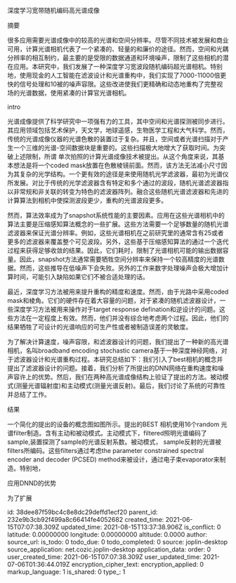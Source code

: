深度学习宽带随机编码高光谱成像

摘要

很多应用需要光谱成像中的较高的光谱和空间分辨率。尽管不同技术被发展和商业可用，计算光谱相机代表了一个紧凑的、轻量的和廉价的途径。然而，空间和光耦分辨率的相互制约，最主要的是受限的数据通道和环境噪声，限制了这些相机的潜在应用。本研究中，我们发展了一种深度学习宽波段随机编码超光谱相机。特别地，使用现金的人工智能在滤波设计和光谱重构中，我们实现了7000-11000倍更快的信号处理和10被的噪声容限。这些改进使我们更精确和动态地重构了完整视场的光谱数据，使用紧凑的计算官光谱相机。

intro

光谱成像提供了科学研究中一项强有力的工具，其中空间和光谱探测被同步进行。其应用领域包括艺术保护，天文学，地球遥感，生物医学工程和大气科学。然而，传统的光谱成像仪器的光谱色散的装置过于复杂。并且，空间或者光谱扫描对于产生一个三维的光谱-空间数据块是重要的。这些扫描极大地增大了获取时间。为突破上述限制，所谓 单次拍照的计算光谱成像技术被提出。从这个角度来说，其基本想法是将一个coded mask放置在色散棱镜前面。然而，该方法无法减小尺寸因为其复杂的光学结构。一个更有效的途径是来使用随机光学滤波器，最初为光谱仪所发展。对比于传统的光学滤波器含有特定和多个通过的波段，随机光谱滤波器指以非常规和非关联的转变为特色的滤波器阵列。融合这些随机光谱滤波器和先进的计算算法到相机中使探测波段更少，重构的光谱波段更多。

然而，算法效率成为了snapshot系统性能的主要因素。应用在这些光谱相机中的算法主要是压缩感知算法概念的一些扩展。这些方法需要一个足够数量的随机光谱滤波器来保证光谱分辨率。例如，这些光谱相机在之前研究里的通常含有25或者更多的滤波器来覆盖整个可见波段。另外，这些基于压缩感知算法的通过一个迭代过程来获得足够收敛的结果。因此，它们耗时，限制了光谱相机可能的输出数据容量。因此，snapshot方法通常需要牺牲空间分辨率来保持一个较高精度的光谱数据。然而，这些推导在低噪声下会失败。另外的工作来数字处理噪声会极大增加计算时间，可能引入缺陷如果它们不被合适处理的话。

最近，深度学习方法被用来提升重构的精度和速度。然而，由于光路中采用coded mask和棱角。它们的硬件存在着大容量的问题，对于紧凑的随机滤波器设计，一些深度学习方法被用来操作对于target response defination和逆设计的问题。这些方法在一定程度上有效。然而，他们并没有综合地考虑两个过程。因此，他们的结果牺牲了可设计的光谱响应的可生产性或者被制造误差的灵敏度。

为了解决计算速度，噪声容限，和滤波器设计的问题，我们提出了一种新的高光谱相机，名叫broadband encoding stochastic camera基于一种深度神经网络，对于滤波器设计和光谱重构过程。本研究总结如下：我们引入了best相机的概念并提出了滤波器设计的问题。接着，我们分析了所提出的DNN网络在重构速度和噪声容许上的优势。然后，我们在两种高光谱成像结构上验证了提出的方法。被动模式(测量光谱辐射度)和主动模式(测量光谱反射)。最后，我们讨论了系统的可靠性并总结了工作。

结果

一个简化的提出的设备的概念图如图所示。提出的BEST 相机使用16个random 光谱filter制造。含有主动和被动模式。主动模式下，filtered照明光谱编码了sample,装置探测了sample的光谱反射系数。被动模式， sample反射的光谱被filters所编码。这些filters通过考虑the parameter constrained spectral encoder and decoder (PCSED) method来被设计，通过电子束evaporator来制造。特别地，

应用DNND的优势

为了扩展

id: 38dee87f59bc4c8e8dc29deffd1ecf20
parent_id: 232e9b3cb92f499a8c66414fe4052682
created_time: 2021-06-15T07:07:38.309Z
updated_time: 2021-08-15T13:37:38.906Z
is_conflict: 0
latitude: 0.00000000
longitude: 0.00000000
altitude: 0.0000
author: 
source_url: 
is_todo: 0
todo_due: 0
todo_completed: 0
source: joplin-desktop
source_application: net.cozic.joplin-desktop
application_data: 
order: 0
user_created_time: 2021-06-15T07:07:38.309Z
user_updated_time: 2021-07-06T01:36:44.019Z
encryption_cipher_text: 
encryption_applied: 0
markup_language: 1
is_shared: 0
type_: 1